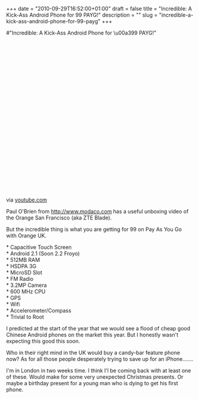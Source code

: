 +++
date = "2010-09-29T16:52:00+01:00"
draft = false
title = "Incredible: A Kick-Ass Android Phone for 99 PAYG!"
description = ""
slug = "incredible-a-kick-ass-android-phone-for-99-payg"
+++

#"Incredible: A Kick-Ass Android Phone for \u00a399 PAYG!"


 <div class="posterous_bookmarklet_entry">
 <object height="417" width="500"><param name="movie" value="http://www.youtube.com/v/ka-46iUwAbw&hl=en&fs=1" /><param name="wmode" value="window" /><param name="allowFullScreen" value="true" /><param name="allowscriptaccess" value="always" /><embed allowfullscreen="true" src="http://www.youtube.com/v/ka-46iUwAbw&hl=en&fs=1" wmode="window" allowscriptaccess="always" type="application/x-shockwave-flash" height="417" width="500"></embed></object>

<div class="posterous_quote_citation">via <a href="http://www.youtube.com/watch?v=ka-46iUwAbw">youtube.com</a></div>
 <p>Paul O'Brien from <a href="http://www.modaco.com">http://www.modaco.com</a> has a useful unboxing video of the Orange San Francisco (aka ZTE Blade). 
</p><p>But the incredible thing is what you are getting for 99 on Pay As You Go with Orange UK.
</p><p>* Capacitive Touch Screen
<br />* Android 2.1 (Soon 2.2 Froyo)
<br />* 512MB RAM
<br />* HSDPA 3G
<br />* MicroSD Slot
<br />* FM Radio
<br />* 3.2MP Camera
<br />* 600 MHz CPU
<br />* GPS
<br />* Wifi
<br />* Accelerometer/Compass
<br />* Trivial to Root
</p><p>I predicted at the start of the year that we would see a flood of cheap good Chinese Android phones on the market this year. But I honestly wasn't expecting this good this soon.
</p><p>Who in their right mind in the UK would buy a candy-bar feature phone now? As for all those people desperately trying to save up for an iPhone.......
</p><p>I'm in London in two weeks time. I think I'l be coming back with at least one of these. Would make for some very unexpected Christmas presents. Or maybe a birthday present for a young man who is dying to get his first phone.</p></div>
 